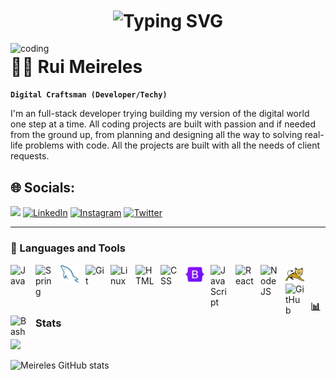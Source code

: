 
 
<h1 href="https://git.io/typing-svg" align ="center">
<img src="https://readme-typing-svg.demolab.com?font=Fira+Code&weight=600&size=26&duration=4000&pause=900&color=4912A7DC&vCenter=true&width=435&lines=Full+Stack+Developer+;web+and+app+Developer+;always++learning+new+things!" alt="Typing SVG" align ="center"/></h1>

</p>
<img align="right" alt="coding" width="525" src="https://user-images.githubusercontent.com/23195856/204133907-d342146d-9cab-4c01-9948-1ae85e02999c.gif">



# 🏄‍♂️ Rui Meireles


**`Digital Craftsman (Developer/Techy)`**

I'm an full-stack developer trying building my version of the digital world one step at a time. 
All coding projects are built with passion and if needed from the ground up, from planning and designing all the way to solving real-life problems with code. All the projects are built with all the needs of client requests.


## 🌐 Socials:
<a href = "mailto:rmeireles04@gmail.com"><img src="https://img.shields.io/badge/Gmail-%23333.svg?&logo=gmail&logoColor=white" target="_blank"></a>
[![LinkedIn](https://img.shields.io/badge/LinkedIn-%230077B5.svg?logo=linkedin&logoColor=white)](https://linkedin.com/in/ruimeireles04)
[![Instagram](https://img.shields.io/badge/Instagram-%23E4405F.svg?logo=Instagram&logoColor=white)](https://instagram.com/rmeireles04) [![Twitter](https://img.shields.io/badge/Twitter-%231DA1F2.svg?logo=Twitter&logoColor=white)](https://twitter.com/rmeireles04)


---

### 🧰 Languages and Tools

<img align="left" alt="Java" width="30px" style="padding-right:10px;" src="https://cdn.jsdelivr.net/gh/devicons/devicon/icons/java/java-original.svg"/>
<img align="left" alt="Spring" width="30px" style="padding-right:10px;" src="https://cdn.jsdelivr.net/gh/devicons/devicon/icons/spring/spring-original.svg" />
<img align="left" alt="mySQL" width="30px" style="padding-right:10px;" src="https://raw.githubusercontent.com/devicons/devicon/master/icons/mysql/mysql-original.svg" />
<img align="left" alt="Git" width="30px" style="padding-right:10px;" src="https://cdn.jsdelivr.net/gh/devicons/devicon/icons/git/git-original.svg" />
<img align="left" alt="Linux" width="30px" style="padding-right:10px;" src="https://cdn.jsdelivr.net/gh/devicons/devicon/icons/linux/linux-original.svg" />
<img align="left" alt="HTML" width="30px" style="padding-right:10px;" src="https://cdn.jsdelivr.net/gh/devicons/devicon/icons/html5/html5-plain.svg" />
<img align="left" alt="CSS" width="30px" style="padding-right:10px;" src="https://cdn.jsdelivr.net/gh/devicons/devicon/icons/css3/css3-plain.svg" />
<img align="left" alt="Bootstrap" width="30px" style="padding-right:10px;" src="https://raw.githubusercontent.com/devicons/devicon/master/icons/bootstrap/bootstrap-original.svg" />
<img align="left" alt="JavaScript" width="30px" style="padding-right:10px;" src="https://cdn.jsdelivr.net/gh/devicons/devicon/icons/javascript/javascript-plain.svg" />
<img align="left" alt="React" width="30px" style="padding-right:10px;" src="https://cdn.jsdelivr.net/gh/devicons/devicon/icons/react/react-original.svg" />
<img align="left" alt="NodeJS" width="30px" style="padding-right:10px;" src="https://cdn.jsdelivr.net/gh/devicons/devicon/icons/nodejs/nodejs-original.svg" />
<!-- <img align="left" alt="Python" width="30px" style="padding-right:10px;" src="https://cdn.jsdelivr.net/gh/devicons/devicon/icons/python/python-plain.svg" /> -->
<img align="left" alt="Tomcat" width="30px" style="padding-right:10px;" src="https://raw.githubusercontent.com/devicons/devicon/master/icons/tomcat/tomcat-original.svg" />
<img align="left" alt="GitHub" width="30px" style="padding-right:10px;" src="https://cdn.jsdelivr.net/gh/devicons/devicon/icons/github/github-original.svg" />
<!-- <img align="left" alt="Gradle" width="30px" style="padding-right:10px;" src="https://cdn.jsdelivr.net/gh/devicons/devicon/icons/gradle/gradle-plain.svg" /> -->
<img align="left" alt="Bash" width="30px" style="padding-right:10px;" src="https://cdn.jsdelivr.net/gh/devicons/devicon/icons/bash/bash-original.svg" />
<br />

#

### 📊 Stats

[![](https://visitcount.itsvg.in/api?id=rmeireles04&icon=0&color=0)](https://visitcount.itsvg.in)

![Meireles GitHub stats](https://github-readme-stats.vercel.app/api?username=rmeireles04&show_icons=true&theme=gruvbox)




<!-- ![GitHub Streak](https://streak-stats.demolab.com?user=ForrestKnight&theme=gruvbox&border_radius=4.5) -->

#


